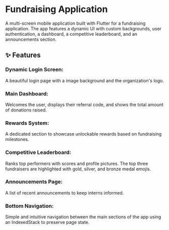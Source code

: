 # Fundraising Application
A multi-screen mobile application built with Flutter for a fundraising application. The app features a dynamic UI with custom backgrounds, user authentication, a dashboard, a competitive leaderboard, and an announcements section.

## ✨ Features
### Dynamic Login Screen:
A beautiful login page with a  image background and the organization's logo.

### Main Dashboard:
Welcomes the user, displays their referral code, and shows the total amount of donations raised.

### Rewards System:
A dedicated section to showcase unlockable rewards based on fundraising milestones.

### Competitive Leaderboard:
Ranks top performers with scores and profile pictures. The top three fundraisers are highlighted with gold, silver, and bronze medal emojis.

### Announcements Page: 
A list of recent announcements to keep interns informed.

### Bottom Navigation: 
Simple and intuitive navigation between the main sections of the app using an IndexedStack to preserve page state.
